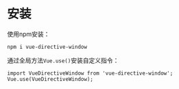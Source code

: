 # 安装
使用npm安装：
```shell
npm i vue-directive-window
```

通过全局方法`Vue.use()`安装自定义指令：
```javascirpt
import VueDirectiveWindow from 'vue-directive-window';
Vue.use(VueDirectiveWindow);
```